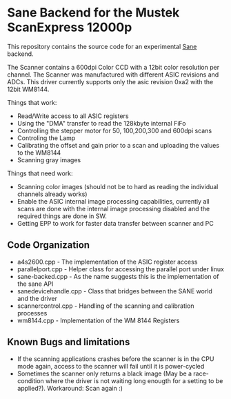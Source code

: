 # Sane Backend for the Mustek ScanExpress 12000p

This repository contains the source code for an experimental [Sane](http://www.sane-project.org/) backend.

The Scanner contains a 600dpi Color CCD with a 12bit color resolution per channel.
The Scanner was manufactured with different ASIC revisions and ADCs. This driver currently supports only the asic revision 0xa2 with the 12bit WM8144.

Things that work:

- Read/Write access to all ASIC registers
- Using the "DMA" transfer to read the 128kbyte internal FiFo
- Controlling the stepper motor for 50, 100,200,300 and 600dpi scans
- Controling the Lamp
- Calibrating the offset and gain prior to a scan and uploading the values to the WM8144
- Scanning gray images

Things that need work:

- Scanning color images (should not be to hard as reading the individual channels already works)
- Enable the ASIC internal image processing capabilities, currently all scans are done with the internal image processing disabled and the required things are done in SW.
- Getting EPP to work for faster data transfer between scanner and PC

## Code Organization

- a4s2600.cpp - The implementation of the ASIC register access
- parallelport.cpp - Helper class for accessing the parallel port under linux
- sane-backed.cpp - As the name suggests this is the implementation of the sane API
- sanedevicehandle.cpp - Class that bridges between the SANE world and the driver
- scannercontrol.cpp - Handling of the scanning and calibration processes
- wm8144.cpp - Implementation of the WM 8144 Registers

## Known Bugs and limitations

- If the scanning applications crashes before the scanner is in the CPU mode again, access to the scanner will fail until it is power-cycled
- Sometimes the scanner only returns a black image (May be a race-condition where the driver is not waiting long enougth for a setting to be applied?). Workaround: Scan again :)

